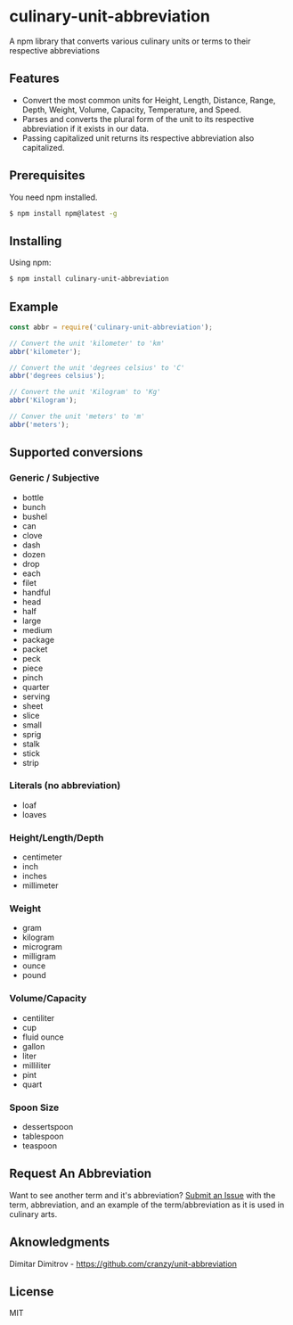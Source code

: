 # culinary-unit-abbreviation
A npm library that converts various culinary units or terms to their respective abbreviations

## Features

- Convert the most common units for Height, Length, Distance, Range, Depth, Weight, Volume, Capacity, Temperature, and Speed.
- Parses and converts the plural form of the unit to its respective abbreviation if it exists in our data.
- Passing capitalized unit returns its respective abbreviation also capitalized.
## Prerequisites 

You need npm installed.
```bash
$ npm install npm@latest -g
```

## Installing

Using npm:

```bash
$ npm install culinary-unit-abbreviation
```

## Example

```js
const abbr = require('culinary-unit-abbreviation');

// Convert the unit 'kilometer' to 'km'
abbr('kilometer');

// Convert the unit 'degrees celsius' to 'C'
abbr('degrees celsius');

// Convert the unit 'Kilogram' to 'Kg'
abbr('Kilogram');

// Conver the unit 'meters' to 'm'
abbr('meters');
```

## Supported conversions

### Generic / Subjective
  * bottle
  * bunch
  * bushel
  * can
  * clove
  * dash
  * dozen
  * drop
  * each
  * filet
  * handful
  * head
  * half
  * large
  * medium
  * package
  * packet
  * peck
  * piece
  * pinch
  * quarter
  * serving
  * sheet
  * slice
  * small
  * sprig
  * stalk
  * stick
  * strip

### Literals (no abbreviation)
  * loaf
  * loaves

### Height/Length/Depth
  * centimeter
  * inch
  * inches
  * millimeter

### Weight
  * gram
  * kilogram
  * microgram
  * milligram
  * ounce
  * pound

### Volume/Capacity
  * centiliter
  * cup 
  * fluid ounce
  * gallon
  * liter
  * milliliter
  * pint
  * quart

### Spoon Size
  * dessertspoon
  * tablespoon
  * teaspoon


## Request An Abbreviation
Want to see another term and it's abbreviation? 
[Submit an Issue](https://github.com/coren-frankel/culinary-unit-abbreviation/issues) with the term, abbreviation, and an example of the term/abbreviation as it is used in culinary arts. 

## Aknowledgments
Dimitar Dimitrov - https://github.com/cranzy/unit-abbreviation

## License
MIT